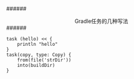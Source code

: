 ######<center>Gradle任务的几种写法</center>######
```
task (hello) << {
    println "hello"
}
task(copy, type: Copy) {
    from(file('strDir'))
    into(buildDir)
}
```
